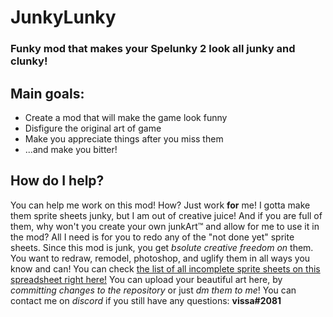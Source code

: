 # JunkyLunky
### Funky mod that makes your **Spelunky 2** look all **junky and clunky**! 
## Main goals:
- Create a mod that will make the game look funny
- Disfigure the original art of game
- Make you appreciate things after you miss them
- ...and make you bitter! 
## How do I help?
You can help me work on this mod! How? Just work **for** me!
I gotta make them sprite sheets junky, but I am out of creative juice! And if you are full of them, why won't you create your own junkArt™️ and allow for me to use it in the mod?
All I need is for you to redo any of the "not done yet" sprite sheets. Since this mod is junk, you get *bsolute creative freedom on* them. You want to redraw, remodel, photoshop, and uglify them in all ways you know and can!
You can check [the list of all incomplete sprite sheets on this spreadsheet right here!](https://docs.google.com/spreadsheets/d/11ZORXDflIWBpfGGlH3TkBiOkVJ3KsbVpdSfOedK7p6c/edit?usp=sharing)
You can upload your beautiful art here, by *committing changes to the repository* or just *dm them to me*!
You can contact me on *discord* if you still have any questions: **vissa#2081**
